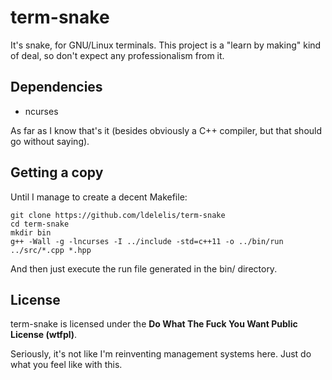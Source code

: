 # term-snake
It's snake, for GNU/Linux terminals. This project is a "learn by making" kind of deal, so don't expect any professionalism from it.

## Dependencies
- ncurses

As far as I know that's it (besides obviously a C++ compiler, but that should go without saying).

## Getting a copy
Until I manage to create a decent Makefile:
```
git clone https://github.com/ldelelis/term-snake
cd term-snake
mkdir bin
g++ -Wall -g -lncurses -I ../include -std=c++11 -o ../bin/run ../src/*.cpp *.hpp
```
And then just execute the run file generated in the bin/ directory.

## License
term-snake is licensed under the **Do What The Fuck You Want Public License (wtfpl)**. 

Seriously, it's not like I'm reinventing management systems here. Just do what you feel like with this.
